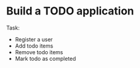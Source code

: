 # Build a TODO application

Task:
- Register a user
- Add todo items
- Remove todo items
- Mark todo as completed
